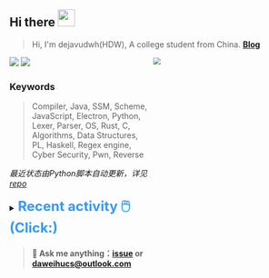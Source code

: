 ## Hi there <img src="https://raw.githubusercontent.com/MartinHeinz/MartinHeinz/master/wave.gif" width="30px">

> Hi, I'm dejavudwh(HDW), A college student from China. **[Blog](https://www.cnblogs.com/secoding)** 

![](https://komarev.com/ghpvc/?username=dejavudwh)
<img src="https://img.shields.io/badge/BLOG-dejavudwh-blue"><a href="https://www.cnblogs.com/secoding/"></a></img>
<img align="right" width="50%" src="https://github-readme-stats.vercel.app/api?username=dejavudwh&show_icons=true&theme=onedark&count_private=true" style="zoom: 80%;" /> 

### Keywords 

> Compiler, Java, SSM, Scheme, JavaScript, Electron, Python, Lexer, Parser, OS, Rust, C, Algorithms, Data Structures, PL, Haskell, Regex engine, Cyber Security, Pwn, Reverse

*最近状态由Python脚本自动更新，详见<a href="https://github.com/dejavudwh/dejavudwh"> repo</a>*

<details>

  <summary><font size="5.5" color="#3399FF"><b>Recent activity 🖱️(Click:)</b></font></summary>

  - <details open>

    <summary><font size="3.5" color="#3399FF"><b>Recent Post 🖱️</b></font></summary>
    <br>
    <table>
    <tr>
    <td>
    <!-- ZHIHUPOSTS:START --> 

    <!-- ZHIHUPOSTS:END -->
    </td>
    <td>
    <!-- GITHUB:START -->

    - [dejavudwh starred SmartKeyerror/Psyduck](https://github.com/SmartKeyerror/Psyduck) - 2021-07-06T12:21:18Z
    - [dejavudwh starred public-apis/public-apis](https://github.com/public-apis/public-apis) - 2021-07-05T12:36:38Z
    - [dejavudwh pushed to main in dejavudwh/newboy](https://github.com/dejavudwh/newboy/compare/bd9e270497...8834e59622) - 2021-07-05T10:15:09Z
    - [dejavudwh pushed to main in dejavudwh/newboy](https://github.com/dejavudwh/newboy/compare/6cfa81f31e...bd9e270497) - 2021-07-05T09:43:26Z
    - [dejavudwh pushed to main in dejavudwh/newboy](https://github.com/dejavudwh/newboy/compare/75613bca43...6cfa81f31e) - 2021-07-05T09:11:23Z
    <!-- GITHUB:END -->
    </td>
    </tr>
    </table>
  </details>

</details>

> #### 💬 Ask me anything：[issue](https://github.com/dejavudwh/dejavudwh/issues) or [daweihucs@outlook.com](mailto:daweihucs@outlook.com)